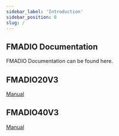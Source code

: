 ```yaml
---
sidebar_label: 'Introduction'
sidebar_position: 0
slug: /
---
```



## FMADIO Documentation ##

FMADIO Documentation can be found here.


## FMADIO20V3
[Manual](../fmadio20v3/README.md)


## FMADIO40V3
[Manual](../fmadio40v3/README.md)
